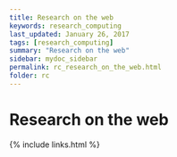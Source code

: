 ```yaml
---
title: Research on the web
keywords: research_computing
last_updated: January 26, 2017
tags: [research_computing]
summary: "Research on the web"
sidebar: mydoc_sidebar
permalink: rc_research_on_the_web.html
folder: rc
---
```


# Research on the web

{% include links.html %}

